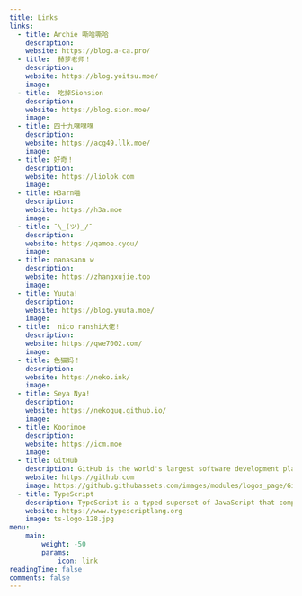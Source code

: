 ```yaml
---
title: Links
links:
  - title: Archie 嘶哈嘶哈
    description: 
    website: https://blog.a-ca.pro/
  - title:  赫萝老师！
    description: 
    website: https://blog.yoitsu.moe/
    image:
  - title:  吃掉Sionsion
    description: 
    website: https://blog.sion.moe/
    image:
  - title: 四十九嘿嘿嘿
    description: 
    website: https://acg49.llk.moe/
    image:
  - title: 好奇！
    description: 
    website: https://liolok.com
    image:
  - title: H3arn喵
    description: 
    website: https://h3a.moe
    image:
  - title: ¯\_(ツ)_/¯
    description: 
    website: https://qamoe.cyou/
    image:
  - title: nanasann w
    description: 
    website: https://zhangxujie.top
    image:
  - title: Yuuta!
    description: 
    website: https://blog.yuuta.moe/
    image:
  - title:  nico ranshi大佬!
    description: 
    website: https://qwe7002.com/
    image:
  - title: 色猫妈！
    description: 
    website: https://neko.ink/
    image:
  - title: Seya Nya!
    description: 
    website: https://nekoquq.github.io/
    image:
  - title: Koorimoe
    description: 
    website: https://icm.moe
    image:
  - title: GitHub
    description: GitHub is the world's largest software development platform.
    website: https://github.com
    image: https://github.githubassets.com/images/modules/logos_page/GitHub-Mark.png
  - title: TypeScript
    description: TypeScript is a typed superset of JavaScript that compiles to plain JavaScript.
    website: https://www.typescriptlang.org
    image: ts-logo-128.jpg
menu:
    main: 
        weight: -50
        params:
            icon: link
readingTime: false
comments: false
---
```


